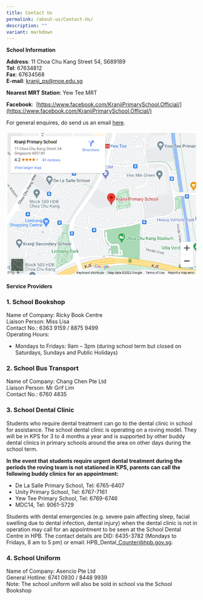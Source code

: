 ```yaml
---
title: Contact Us
permalink: /about-us/Contact-Us/
description: ""
variant: markdown
---
```

**School Information**

  

**Address**: 11 Choa Chu Kang Street 54, S689189<br>
**Tel**: 67634812<br>
**Fax**: 67634568<br>
**E-mail**:&nbsp;[kranji\_ps@moe.edu.sg](mailto:kranji_ps@moe.edu.sg)

  

**Nearest MRT Station**: Yew Tee MRT&nbsp;

  

**Facebook**:&nbsp;&nbsp;[https://www.facebook.com/KranjiPrimarySchool.Official/](https://www.facebook.com/KranjiPrimarySchool.Official/)

  

For general enquires, do send us an email&nbsp;[here](mailto:kranji_ps@moe.edu.sg).  

 ![](/images/About%20Us/Contact%20Us/G1.png)

  

**Service Providers**

  

### 1\. School Bookshop

Name of Company: Ricky Book Centre<br>
Liaison Person: Miss Lisa<br>
Contact No.: 6363 9159 / 8875 9499<br>
Operating Hours:&nbsp;

*   Mondays to Fridays: 9am – 3pm (during school term but closed on Saturdays, Sundays and Public Holidays)

  

### 2\. School Bus Transport&nbsp;

Name of Company: Chang Chen Pte Ltd<br>
Liaison Person: Mr Grif Lim<br>
Contact No.: 6760 4835&nbsp;

  

### 3\. School Dental Clinic

Students who require dental treatment can go to the dental clinic in school for assistance. The school dental clinic is operating on a roving model. They will be in KPS for 3 to 4 months a year and is supported by other buddy dental clinics in primary schools around the area on other days during the school term.

**In the event that students require urgent dental treatment during the periods the roving team is not stationed in KPS, parents can call the following buddy clinics for an appointment:**

*   De La Salle Primary School, Tel: 6765-6407
*   Unity Primary School, Tel: 6767-7161
*   Yew Tee Primary School, Tel: 6769-6746
*   MDC14, Tel: 9061-5729

Students with dental emergencies (e.g. severe pain affecting sleep, facial swelling due to dental infection, dental injury) when the dental clinic is not in operation may call for an appointment to be seen at the School Dental Centre in HPB. The contact details are DID: 6435-3782 (Mondays to Fridays, 8 am to 5 pm) or email: HPB\_Dental\_Counter@hpb.gov.sg.

  

### 4\. School Uniform

Name of Company: Asencio Pte Ltd<br>
General Hotline: 6741 0930 / 8448 9939<br>
Note: The school uniform will also be sold in school via the School Bookshop
